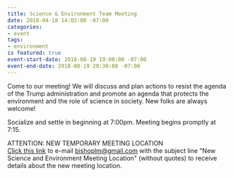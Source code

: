 ```yaml
---
title: Science & Environment Team Meeting
date: 2018-04-18 14:02:00 -07:00
categories:
- event
tags:
- environment
is featured: true
event-start-date: 2018-08-19 19:00:00 -07:00
event-end-date: 2018-08-19 20:30:00 -07:00
---
```


Come to our meeting! We will discuss and plan actions to resist the agenda of the Trump administration and promote an agenda that protects the environment and the role of science in society. New folks are always welcome!

Socialize and settle in beginning at 7:00pm.  Meeting begins promptly at 7:15.

ATTENTION: NEW TEMPORARY MEETING LOCATION  
[Click this link](mailto:bishoplm@gmail.com?subject=New%20Science%20and%20Environment%20Meeting%20Location) to e-mail bishoplm@gmail.com with the subject line "New Science and Environment Meeting Location" (without quotes) to receive details about the new meeting location.